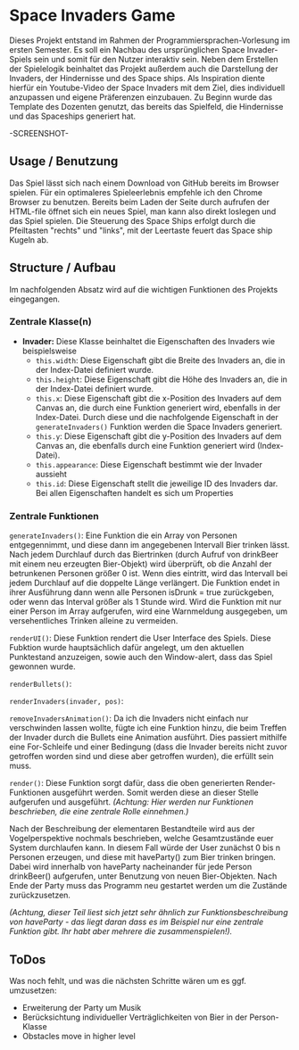 # Space Invaders Game

Dieses Projekt entstand im Rahmen der Programmiersprachen-Vorlesung im ersten Semester.
Es soll ein Nachbau des ursprünglichen Space Invader-Spiels sein und somit für den Nutzer interaktiv sein.
Neben dem Erstellen der Spielelogik beinhaltet das Projekt außerdem auch die Darstellung der Invaders, der Hindernisse und des Space ships.
Als Inspiration diente hierfür ein Youtube-Video der Space Invaders mit dem Ziel, dies individuell anzupassen und eigene Präferenzen einzubauen.
Zu Beginn wurde das Template des Dozenten genutzt, das bereits das Spielfeld, die Hindernisse und das Spaceships generiert hat.

-SCREENSHOT-

## Usage / Benutzung

Das Spiel lässt sich nach einem Download von GitHub bereits im Browser spielen. Für ein optimaleres Spieleerlebnis empfehle ich den Chrome Browser zu benutzen.
Bereits beim Laden der Seite durch aufrufen der HTML-file öffnet sich ein neues Spiel, man kann also direkt loslegen und das Spiel spielen.
Die Steuerung des Space Ships erfolgt durch die Pfeiltasten "rechts" und "links", mit der Leertaste feuert das Space ship Kugeln ab.

## Structure / Aufbau

Im nachfolgenden Absatz wird auf die wichtigen Funktionen des Projekts eingegangen. 

### Zentrale Klasse(n)

* **Invader:** Diese Klasse beinhaltet die Eigenschaften des Invaders wie beispielsweise
  * `this.width`: Diese Eigenschaft gibt die Breite des Invaders an, die in der Index-Datei definiert wurde.
  * `this.height`: Diese Eigenschaft gibt die Höhe des Invaders an, die in der Index-Datei definiert wurde.
  * `this.x`: Diese Eigenschaft gibt die x-Position des Invaders auf dem Canvas an, die durch eine Funktion generiert wird, ebenfalls in der Index-Datei. Durch diese und die nachfolgende Eigenschaft in der `generateInvaders()` Funktion werden die Space Invaders generiert.
  * `this.y`: Diese Eigenschaft gibt die y-Position des Invaders auf dem Canvas an, die ebenfalls durch eine Funktion generiert wird (Index-Datei).
  * `this.appearance`: Diese Eigenschaft bestimmt wie der Invader aussieht
  * `this.id`: Diese Eigenschaft stellt die jeweilige ID des Invaders dar. 
  Bei allen Eigenschaften handelt es sich um Properties

### Zentrale Funktionen

`generateInvaders()`: Eine Funktion die ein Array von Personen entgegennimmt, und diese dann im angegebenen Intervall Bier trinken lässt. Nach jedem Durchlauf durch das Biertrinken (durch Aufruf von drinkBeer mit einem neu erzeugten Bier-Objekt) wird überprüft, ob die Anzahl der betrunkenen Personen größer 0 ist. Wenn dies eintritt, wird das Intervall bei jedem Durchlauf auf die doppelte Länge verlängert. Die Funktion endet in ihrer Ausführung dann wenn alle Personen isDrunk = true zurückgeben, oder wenn das Interval größer als 1 Stunde wird. Wird die Funktion mit nur einer Person im Array aufgerufen, wird eine Warnmeldung ausgegeben, um versehentliches Trinken alleine zu vermeiden. 

`renderUI()`: Diese Funktion rendert die User Interface des Spiels. Diese Fubktion wurde hauptsächlich dafür angelegt, um den aktuellen Punktestand anzuzeigen, sowie auch den Window-alert, dass das Spiel gewonnen wurde.

`renderBullets()`:

`renderInvaders(invader, pos)`:

`removeInvadersAnimation()`: Da ich die Invaders nicht einfach nur verschwinden lassen wollte, fügte ich eine Funktion hinzu, die beim Treffen der Invader durch die Bullets eine Animation ausführt. Dies passiert mithilfe eine For-Schleife und einer Bedingung (dass die Invader bereits nicht zuvor getroffen worden sind und diese aber getroffen wurden), die erfüllt sein muss.

`render()`: Diese Funktion sorgt dafür, dass die oben generierten Render-Funktionen ausgeführt werden. Somit werden diese an dieser Stelle aufgerufen und ausgeführt.
_(Achtung: Hier werden nur Funktionen beschrieben, die eine zentrale Rolle einnehmen.)_

Nach der Beschreibung der elementaren Bestandteile wird aus der Vogelperspektive nochmals beschrieben, welche Gesamtzustände euer System durchlaufen kann. In diesem Fall würde der User zunächst 0 bis n Personen erzeugen, und diese mit haveParty() zum Bier trinken bringen.  Dabei wird innerhalb von haveParty nacheinander für jede Person drinkBeer() aufgerufen, unter Benutzung von neuen Bier-Objekten. Nach Ende der Party muss das Programm neu gestartet werden um die Zustände zurückzusetzen.

_(Achtung, dieser Teil liest sich jetzt sehr ähnlich zur Funktionsbeschreibung von haveParty - das liegt daran dass es im Beispiel nur eine zentrale Funktion gibt. Ihr habt aber mehrere die zusammenspielen!)._

## ToDos

Was noch fehlt, und was die nächsten Schritte wären um es ggf. umzusetzen:
* Erweiterung der Party um Musik
* Berücksichtung individueller Verträglichkeiten von Bier in der Person-Klasse
* Obstacles move in higher level
